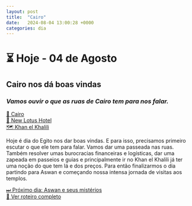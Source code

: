 ```yaml
---
layout: post
title:  "Cairo"
date:   2024-08-04 13:00:28 +0000
categories: dia
---
```

# ⏳ Hoje - 04 de Agosto
## Cairo nos dá boas vindas

### _Vamos ouvir o que as ruas de Cairo tem para nos falar._

[📍 Cairo](https://pietroid.github.io/egypt-travelogue/locais/2024/08/04/cidade-do-cairo.html)<br/>
[🏨 New Lotus Hotel](https://maps.app.goo.gl/g6zr85YrCx9FZPEF9)<br/>
[🗺 Khan el Khalili](https://pietroid.github.io/egypt-travelogue/locais/2024/08/04/khan-el-khalili.html)

Hoje é dia do Egito nos dar boas vindas. E para isso, precisamos primeiro escutar o que ele tem para falar. Vamos dar uma passeada nas ruas. Também resolver umas burocracias financeiras e logísticas, dar uma zapeada em passeios e guias e principalmente ir no Khan el Khalili já ter uma noção do que tem lá e dos preços. Para então finalizarmos o dia partindo para Aswan e começando nossa intensa jornada de visitas aos templos.

[⏭ Próximo dia: Aswan e seus mistérios]()<br/>
[📅 Ver roteiro completo]()
